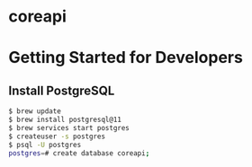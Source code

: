 # coreapi

# Getting Started for Developers

## Install PostgreSQL

```bash
$ brew update
$ brew install postgresql@11
$ brew services start postgres
$ createuser -s postgres
$ psql -U postgres
postgres=# create database coreapi;
```